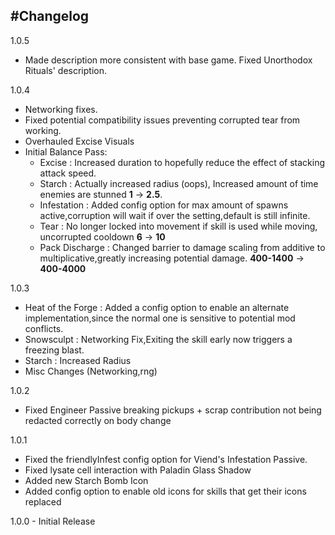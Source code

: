 
#Changelog
---
1.0.5
  - Made description more consistent with base game. Fixed Unorthodox Rituals' description.

1.0.4
  - Networking fixes.
  - Fixed potential compatibility issues preventing corrupted tear from working.
  - Overhauled Excise Visuals
  - Initial Balance Pass:
    - Excise : Increased duration to hopefully reduce the effect of stacking attack speed.
    - Starch : Actually increased radius (oops), Increased amount of time enemies are stunned **1** -> **2.5**.
    - Infestation : Added config option for max amount of spawns active,corruption will wait if over the setting,default is still infinite.
    - Tear : No longer locked into movement if skill is used while moving, uncorrupted cooldown **6** -> **10**
    - Pack Discharge : Changed barrier to damage scaling from additive to multiplicative,greatly increasing potential damage. **400-1400** -> **400-4000**

1.0.3
  - Heat of the Forge : Added a config option to enable an alternate implementation,since the normal one is sensitive to potential mod conflicts.
  - Snowsculpt : Networking Fix,Exiting the skill early now triggers a freezing blast.
  - Starch : Increased Radius
  - Misc Changes (Networking,rng)

1.0.2
  - Fixed Engineer Passive breaking pickups + scrap contribution not being redacted correctly on body change

1.0.1
  - Fixed the friendlyInfest config option for Viend's Infestation Passive.
  - Fixed lysate cell interaction with Paladin Glass Shadow
  - Added new Starch Bomb Icon
  - Added config option to enable old icons for skills that get their icons replaced

1.0.0 - Initial Release

